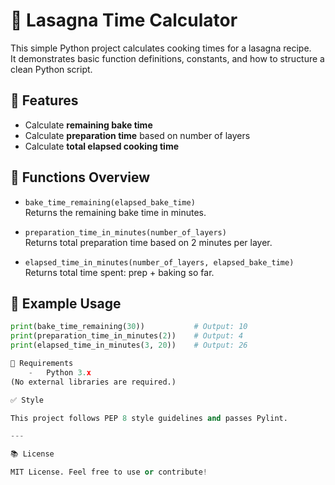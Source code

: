 # 🍝 Lasagna Time Calculator

This simple Python project calculates cooking times for a lasagna recipe.  
It demonstrates basic function definitions, constants, and how to structure a clean Python script.

## 🧠 Features

- Calculate **remaining bake time**
- Calculate **preparation time** based on number of layers
- Calculate **total elapsed cooking time**

## 📄 Functions Overview

- `bake_time_remaining(elapsed_bake_time)`  
  Returns the remaining bake time in minutes.

- `preparation_time_in_minutes(number_of_layers)`  
  Returns total preparation time based on 2 minutes per layer.

- `elapsed_time_in_minutes(number_of_layers, elapsed_bake_time)`  
  Returns total time spent: prep + baking so far.

## 🧪 Example Usage

```python
print(bake_time_remaining(30))           # Output: 10
print(preparation_time_in_minutes(2))    # Output: 4
print(elapsed_time_in_minutes(3, 20))    # Output: 26

🧰 Requirements
	-	Python 3.x
(No external libraries are required.)

✅ Style

This project follows PEP 8 style guidelines and passes Pylint.

---

📚 License

MIT License. Feel free to use or contribute!

